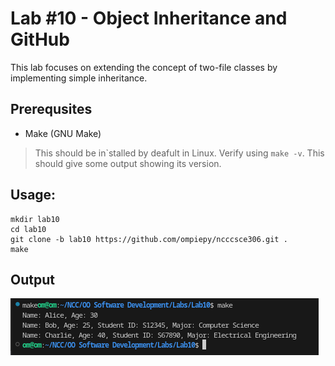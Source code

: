 # Lab #10 - Object Inheritance and GitHub
This lab focuses on extending the concept of two-file classes by implementing simple inheritance.
## Prerequsites
- Make (GNU Make)
> This should be in`stalled by deafult in Linux. Verify using ```make -v```. This should give some output showing its version.

## Usage:
```
mkdir lab10
cd lab10
git clone -b lab10 https://github.com/ompiepy/ncccsce306.git .
make
```
## Output
![output1](output1.png)